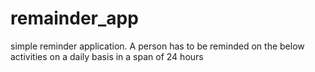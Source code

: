# remainder_app
simple reminder application. A person has to be reminded on the below activities on a daily basis in a span of 24 hours
